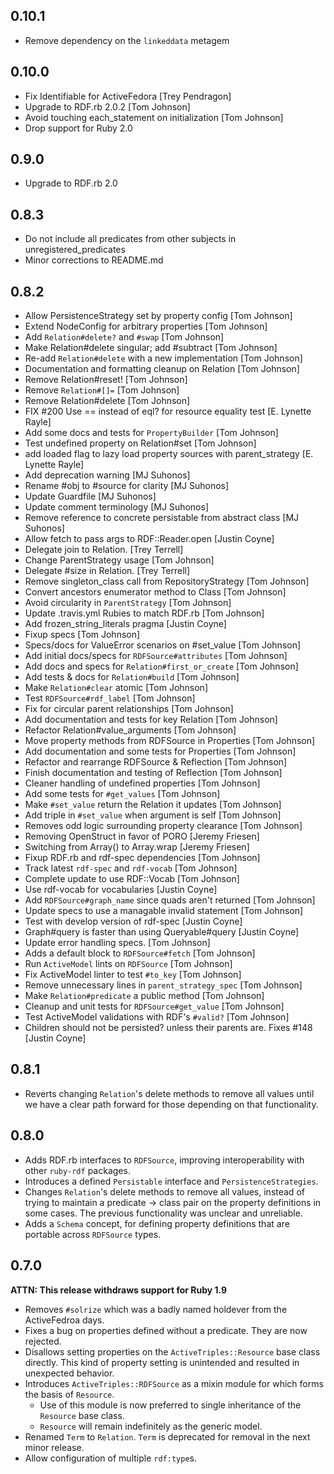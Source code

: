 0.10.1
----
  - Remove dependency on the `linkeddata` metagem
  
0.10.0
----
  - Fix Identifiable for ActiveFedora [Trey Pendragon]
  - Upgrade to RDF.rb 2.0.2 [Tom Johnson]
  - Avoid touching each_statement on initialization [Tom Johnson]
  - Drop support for Ruby 2.0

0.9.0
-----
 - Upgrade to RDF.rb 2.0

0.8.3
-----
 - Do not include all predicates from other subjects in unregistered_predicates
 - Minor corrections to README.md

0.8.2
-----
* Allow PersistenceStrategy set by property config [Tom Johnson]
* Extend NodeConfig for arbitrary properties [Tom Johnson]
* Add `Relation#delete?` and `#swap` [Tom Johnson]
* Make Relation#delete singular; add #subtract [Tom Johnson]
* Re-add `Relation#delete` with a new implementation [Tom Johnson]
* Documentation and formatting cleanup on Relation [Tom Johnson]
* Remove Relation#reset! [Tom Johnson]
* Remove `Relation#[]=` [Tom Johnson]
* Remove Relation#delete [Tom Johnson]
* FIX #200 Use == instead of eql? for resource equality test [E. Lynette Rayle]
* Add some docs and tests for `PropertyBuilder` [Tom Johnson]
* Test undefined property on Relation#set [Tom Johnson]
* add loaded flag to lazy load property sources with parent_strategy [E. Lynette Rayle]
* Add deprecation warning [MJ Suhonos]
* Rename #obj to #source for clarity [MJ Suhonos]
* Update Guardfile [MJ Suhonos]
* Update comment terminology [MJ Suhonos]
* Remove reference to concrete persistable from abstract class [MJ Suhonos]
* Allow fetch to pass args to RDF::Reader.open [Justin Coyne]
* Delegate join to Relation. [Trey Terrell]
* Change ParentStrategy usage [Tom Johnson]
* Delegate #size in Relation. [Trey Terrell]
* Remove singleton_class call from RepositoryStrategy [Tom Johnson]
* Convert ancestors enumerator method to Class [Tom Johnson]
* Avoid circularity in `ParentStrategy` [Tom Johnson]
* Update .travis.yml Rubies to match RDF.rb [Tom Johnson]
* Add frozen_string_literals pragma [Justin Coyne]
* Fixup specs [Tom Johnson]
* Specs/docs for ValueError scenarios on #set_value [Tom Johnson]
* Add initial docs/specs for `RDFSource#attributes` [Tom Johnson]
* Add docs and specs for `Relation#first_or_create` [Tom Johnson]
* Add tests & docs for `Relation#build` [Tom Johnson]
* Make `Relation#clear` atomic [Tom Johnson]
* Test `RDFSource#rdf_label` [Tom Johnson]
* Fix for circular parent relationships [Tom Johnson]
* Add documentation and tests for key Relation [Tom Johnson]
* Refactor Relation#value_arguments [Tom Johnson]
* Move property methods from RDFSource in Properties [Tom Johnson]
* Add documentation and some tests for Properties [Tom Johnson]
* Refactor and rearrange RDFSource & Reflection [Tom Johnson]
* Finish documentation and testing of Reflection [Tom Johnson]
* Cleaner handling of undefined properties [Tom Johnson]
* Add some tests for `#get_values` [Tom Johnson]
* Make `#set_value` return the Relation it updates [Tom Johnson]
* Add triple in `#set_value` when argument is self [Tom Johnson]
* Removes odd logic surrounding property clearance [Tom Johnson]
* Removing OpenStruct in favor of PORO [Jeremy Friesen]
* Switching from Array() to Array.wrap [Jeremy Friesen]
* Fixup RDF.rb and rdf-spec dependencies [Tom Johnson]
* Track latest `rdf-spec` and `rdf-vocab` [Tom Johnson]
* Complete update to use RDF::Vocab [Tom Johnson]
* Use rdf-vocab for vocabularies [Justin Coyne]
* Add `RDFSource#graph_name` since quads aren't returned [Tom Johnson]
* Update specs to use a managable invalid statement [Tom Johnson]
* Test with develop version of rdf-spec [Justin Coyne]
* Graph#query is faster than using Queryable#query [Justin Coyne]
* Update error handling specs. [Tom Johnson]
* Adds a default block to `RDFSource#fetch` [Tom Johnson]
* Run `ActiveModel` lints on `RDFSource` [Tom Johnson]
* Fix ActiveModel linter to test `#to_key` [Tom Johnson]
* Remove unnecessary lines in `parent_strategy_spec` [Tom Johnson]
* Make `Relation#predicate` a public method [Tom Johnson]
* Cleanup and unit tests for `RDFSource#get_value` [Tom Johnson]
* Test ActiveModel validations with RDF's `#valid?` [Tom Johnson]
* Children should not be persisted? unless their parents are. Fixes #148 [Justin Coyne]


0.8.1
-----

  - Reverts changing `Relation`'s delete methods to remove all values until we
  have a clear path forward for those depending on that functionality.

0.8.0
-----
  - Adds RDF.rb interfaces to `RDFSource`, improving interoperability 
  with other `ruby-rdf` packages.
  - Introduces a defined `Persistable` interface and 
  `PersistenceStrategies`.
  - Changes `Relation`'s delete methods to remove all values, instead of
  trying to maintain a predicate -> class pair on the property 
  definitions in some cases. The previous functionality was unclear and
  unreliable.
  - Adds a `Schema` concept, for defining property definitions that are
   portable across `RDFSource` types.


0.7.0
-----

__ATTN: This release withdraws support for Ruby 1.9__

  - Removes `#solrize` which was a badly named holdever from the
  ActiveFedroa days.
  - Fixes a bug on properties defined without a predicate. They are now
  rejected.
  - Disallows setting properties on the `ActiveTriples::Resource` base
  class directly. This kind of property setting is unintended and
  resulted in unexpected behavior.
  - Introduces `ActiveTriples::RDFSource` as a mixin module for which
  forms the basis of `Resource`.
    - Use of this module is now preferred to single inheritance of the
  `Resource` base class.
    - `Resource` will remain indefinitely as the generic model.
  - Renamed `Term` to `Relation`. `Term` is deprecated for removal in
  the next minor release.
  - Allow configuration of multiple `rdf:type`s.

